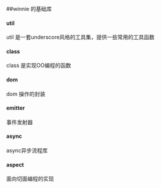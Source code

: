 ##winnie 的基础库

#### util
util 是一套underscore风格的工具集，提供一些常用的工具函数

#### class
class 是实现OO编程的函数

#### dom
dom 操作的封装

#### emitter
事件发射器

#### async
async异步流程库

#### aspect
面向切面编程的实现
